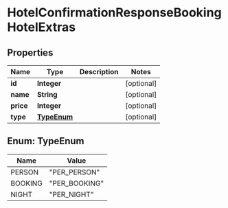 # HotelConfirmationResponseBookingHotelExtras

## Properties
Name | Type | Description | Notes
------------ | ------------- | ------------- | -------------
**id** | **Integer** |  |  [optional]
**name** | **String** |  |  [optional]
**price** | **Integer** |  |  [optional]
**type** | [**TypeEnum**](#TypeEnum) |  |  [optional]

<a name="TypeEnum"></a>
## Enum: TypeEnum
Name | Value
---- | -----
PERSON | &quot;PER_PERSON&quot;
BOOKING | &quot;PER_BOOKING&quot;
NIGHT | &quot;PER_NIGHT&quot;
